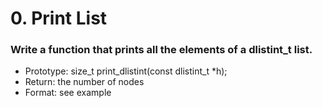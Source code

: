 # 0. Print List
### Write a function that prints all the elements of a dlistint_t list.
* Prototype: size_t print_dlistint(const dlistint_t *h);
* Return: the number of nodes
* Format: see example
